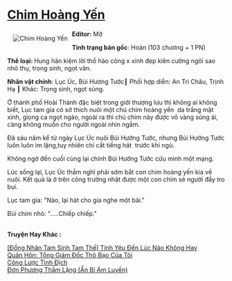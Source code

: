 <a href="https://utruyen.com/truyen/chim-hoang-yen/17177/" title="Chim Hoàng Yến"><h1>Chim Hoàng Yến</h1></a><div style="display:table"><img align="right" style="float: left; padding: 10px;" src="https://utruyen.com/images/story/200x260/chim-hoang-yen.jpg" alt="Chim Hoàng Yến"><b>Editor:</b> Mỡ<p></p><b>Tình trạng bản gốc</b>: Hoàn (103 chương + 1 PN)<p></p><b>Thể loại: </b>Hung hãn kiệm lời thổ hào công x xinh đẹp kiên cường ngôi sao nhỏ thụ, trọng sinh, ngọt văn.<p></p><b>Nhân vật chính</b>: Lục Úc, Bùi Hương Tước┃ Phối hợp diễn: An Tri Châu, Trịnh Hạ ┃ Khác: Trọng sinh, ngọt sủng.<p></p>Ở thành phố Hoài Thành đặc biệt trong giới thượng lưu thì không ai không biết, Lục tam gia có sở thích nuôi một chú chim hoàng yến  da trắng mặt xinh, giọng ca ngọt ngào, ngoài ra thì chú chim này được vô vàng sủng ái, càng không muốn cho người ngoài nhìn ngắm.<p></p>Đã sáu năm kể từ ngày Lục Úc nuôi Bùi Hướng Tước, nhưng Bùi Hướng Tước luôn luôn im lặng,tuy nhiên chỉ cất tiếng hát  trước khi ngủ.<p></p>Không ngờ đến cuối cùng lại chính Bùi Hướng Tước cứu mình một mạng.<p></p>Lúc sống lại, Lục Úc thầm nghĩ phải sớm bắt con chim hoàng yến kia về nuôi. Kết quả là ở trên công trường nhặt được một con chim sẻ người đầy tro bụi.<p></p>Lục tam gia: "Nào, lại hát cho gia nghe một bài."<p></p>Bùi chim nhỏ: ".....Chiếp chiếp."</div><p><br><b>Truyện Hay Khác :</b></p><a href="https://utruyen.com/truyen/dong-nhan-tam-sinh-tam-the-tinh-yeu-den-luc-nao-khong-hay/19427/" alt="[Đồng Nhân Tam Sinh Tam Thế] Tình Yêu Đến Lúc Nào Không Hay">[Đồng Nhân Tam Sinh Tam Thế] Tình Yêu Đến Lúc Nào Không Hay</a><br/><a href="https://github.com/quanluxury/ngontinhhot/tree/master/truyenhay/14581/" alt="Quân Hôn: Tổng Giám Đốc Thô Bạo Của Tôi">Quân Hôn: Tổng Giám Đốc Thô Bạo Của Tôi</a><br/><a href="https://github.com/quanluxury/ngontinhhot/tree/master/truyenhay/19106/" alt="Công Lược Tình Địch">Công Lược Tình Địch</a><br/><a href="https://github.com/quanluxury/ngontinhhot/tree/master/truyenhay/19511/" alt="Đơn Phương Thầm Lặng (Ẩn Bí Ám Luyến)">Đơn Phương Thầm Lặng (Ẩn Bí Ám Luyến)</a><br/>
